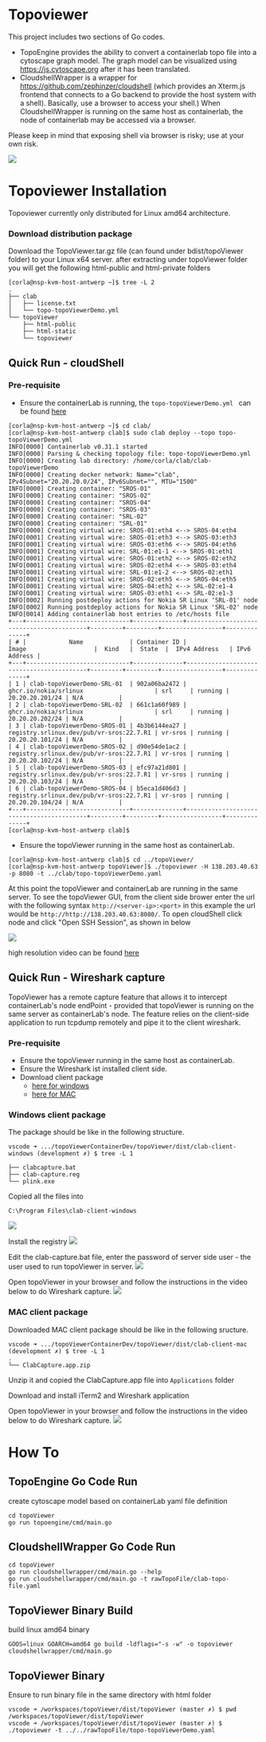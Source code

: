 
# Topoviewer
This project includes two sections of Go codes.
- TopoEngine provides the ability to convert a containerlab topo file into a cytoscape graph model. The graph model can be visualized using https://js.cytoscape.org after it has been translated.
- CloudshellWrapper is a wrapper for https://github.com/zephinzer/cloudshell (which provides an Xterm.js frontend that connects to a Go backend to provide the host system with a shell). Basically, use a browser to access your shell.) When CloudshellWrapper is running on the same host as containerlab, the node of containerlab may be accessed via a browser.

Please keep in mind that exposing shell via browser is risky; use at your own risk.

![](https://github.com/asadarafat/topoViewer/blob/development/docs/topoViewer.gif)


# Topoviewer Installation
Topoviewer currently only distributed for Linux amd64 architecture.

### Download distribution package
Download the TopoViewer.tar.gz file (can found under bdist/topoViewer folder) to your Linux x64 server.
after extracting under topoViewer folder you will get the following html-public and html-private folders

```Shell
[corla@nsp-kvm-host-antwerp ~]$ tree -L 2
.
├── clab
│   ├── license.txt
│   └── topo-topoViewerDemo.yml
└── topoViewer
    ├── html-public
    ├── html-static
    └── topoviewer
```

## Quick Run - cloudShell
### Pre-requisite
- Ensure the containerLab is running, the ``topo-topoViewerDemo.yml `` can be found [here](https://github.com/asadarafat/topoViewer/blob/development/rawTopoFile/topo-topoViewerDemo.yml "here")
```Shell
[corla@nsp-kvm-host-antwerp ~]$ cd clab/
[corla@nsp-kvm-host-antwerp clab]$ sudo clab deploy --topo topo-topoViewerDemo.yml 
INFO[0000] Containerlab v0.31.1 started                 
INFO[0000] Parsing & checking topology file: topo-topoViewerDemo.yml 
INFO[0000] Creating lab directory: /home/corla/clab/clab-topoViewerDemo 
INFO[0000] Creating docker network: Name="clab", IPv4Subnet="20.20.20.0/24", IPv6Subnet="", MTU="1500" 
INFO[0000] Creating container: "SROS-01"                
INFO[0000] Creating container: "SROS-02"                
INFO[0000] Creating container: "SROS-04"                
INFO[0000] Creating container: "SROS-03"                
INFO[0000] Creating container: "SRL-02"                 
INFO[0000] Creating container: "SRL-01"                 
INFO[0000] Creating virtual wire: SROS-01:eth4 <--> SROS-04:eth4 
INFO[0001] Creating virtual wire: SROS-01:eth3 <--> SROS-03:eth3 
INFO[0001] Creating virtual wire: SROS-03:eth6 <--> SROS-04:eth6 
INFO[0001] Creating virtual wire: SRL-01:e1-1 <--> SROS-01:eth1 
INFO[0001] Creating virtual wire: SROS-01:eth2 <--> SROS-02:eth2 
INFO[0001] Creating virtual wire: SROS-02:eth4 <--> SROS-03:eth4 
INFO[0001] Creating virtual wire: SRL-01:e1-2 <--> SROS-02:eth1 
INFO[0001] Creating virtual wire: SROS-02:eth5 <--> SROS-04:eth5 
INFO[0001] Creating virtual wire: SROS-04:eth2 <--> SRL-02:e1-4 
INFO[0001] Creating virtual wire: SROS-03:eth1 <--> SRL-02:e1-3 
INFO[0002] Running postdeploy actions for Nokia SR Linux 'SRL-01' node 
INFO[0002] Running postdeploy actions for Nokia SR Linux 'SRL-02' node 
INFO[0014] Adding containerlab host entries to /etc/hosts file 
+---+-----------------------------+--------------+------------------------------------------+---------+---------+-----------------+--------------+
| # |            Name             | Container ID |                  Image                   |  Kind   |  State  |  IPv4 Address   | IPv6 Address |
+---+-----------------------------+--------------+------------------------------------------+---------+---------+-----------------+--------------+
| 1 | clab-topoViewerDemo-SRL-01  | 902a06ba2472 | ghcr.io/nokia/srlinux                    | srl     | running | 20.20.20.201/24 | N/A          |
| 2 | clab-topoViewerDemo-SRL-02  | 661c1a60f989 | ghcr.io/nokia/srlinux                    | srl     | running | 20.20.20.202/24 | N/A          |
| 3 | clab-topoViewerDemo-SROS-01 | 4b3b6144ea27 | registry.srlinux.dev/pub/vr-sros:22.7.R1 | vr-sros | running | 20.20.20.101/24 | N/A          |
| 4 | clab-topoViewerDemo-SROS-02 | d90e54de1ac2 | registry.srlinux.dev/pub/vr-sros:22.7.R1 | vr-sros | running | 20.20.20.102/24 | N/A          |
| 5 | clab-topoViewerDemo-SROS-03 | efc97a21d801 | registry.srlinux.dev/pub/vr-sros:22.7.R1 | vr-sros | running | 20.20.20.103/24 | N/A          |
| 6 | clab-topoViewerDemo-SROS-04 | b5eca1d406d3 | registry.srlinux.dev/pub/vr-sros:22.7.R1 | vr-sros | running | 20.20.20.104/24 | N/A          |
+---+-----------------------------+--------------+------------------------------------------+---------+---------+-----------------+--------------+
[corla@nsp-kvm-host-antwerp clab]$ 
```
- Ensure the topoViewer running in the same host as containerLab.
```Shell
[corla@nsp-kvm-host-antwerp clab]$ cd ../topoViewer/
[corla@nsp-kvm-host-antwerp topoViewer]$ ./topoviewer -H 138.203.40.63 -p 8080 -t ../clab/topo-topoViewerDemo.yaml
```

At this point the topoViewer and containerLab are running in the same server.
To see the topoViewer GUI, from the client side brower enter the url with the following syntax ``http://<server-ip>:<port>``
in this example the url would be ``http://http://138.203.40.63:8080/``. To open cloudShell click node and click "Open SSH Session", as shown in below

![](https://github.com/asadarafat/topoViewer/blob/development/docs/topoViewer.gif)

high resolution video can be found [here](https://github.com/asadarafat/topoViewer/blob/development/docs/topoViewer.mp4 "here")

## Quick Run - Wireshark capture
TopoViewer has a remote capture feature that allows it to intercept containerLab's node endPoint - provided that topoViewer is running on the same server as containerLab's node.
The feature relies on the client-side application to run tcpdump remotely and pipe it to the client wireshark.

### Pre-requisite
- Ensure the topoViewer running in the same host as containerLab.
- Ensure the Wireshark ist installed client side.
- Download client package 
    - [here for windows](https://github.com/asadarafat/topoViewer/tree/main/dist/clab-client-windows "here for windows") 
    - [here for MAC](https://github.com/asadarafat/topoViewer/tree/main/dist/clab-client-mac "here for MAC") 


### Windows client package
The package should be like in the following structure.

```Shell
vscode ➜ .../topoViewerContainerDev/topoViewer/dist/clab-client-windows (development ✗) $ tree -L 1

├── clabcapture.bat
├── clab-capture.reg
└── plink.exe
```
Copied all the files into
```Shell
C:\Program Files\clab-client-windows
```
![](https://github.com/asadarafat/topoViewer/blob/development/docs/windows-client-package.png)

Install the registry
![](https://github.com/asadarafat/topoViewer/blob/development/docs/windows-client-package-install-registry.png)

Edit the clab-capture.bat file, enter the password of server side user - the user used to run topoViewer in server.
![](https://github.com/asadarafat/topoViewer/blob/development/docs/windows-client-package-edit-client-capture-bat-passord.png)

Open topoViewer in your browser and follow the instructions in the video below to do Wireshark capture.
![](https://github.com/asadarafat/topoViewer/blob/development/docs/windows-client-package-edit-client-capture-wireshark.gif)


### MAC client package
Downloaded MAC client package should be like in the following sructure.
```Shell
vscode ➜ .../topoViewerContainerDev/topoViewer/dist/clab-client-mac (development ✗) $ tree -L 1
.
└── ClabCapture.app.zip
```
Unzip it and copied the ClabCapture.app file into ``Applications`` folder

Download and install iTerm2 and Wireshark application

Open topoViewer in your browser and follow the instructions in the video below to do Wireshark capture.
![](https://github.com/asadarafat/topoViewer/blob/development/docs/mac-client-package-edit-client-capture-wireshark.gif)


# How To 
## TopoEngine Go Code Run
create cytoscape model based on containerLab yaml file definition
```Shell
cd topoViewer
go run topoengine/cmd/main.go 
```

## CloudshellWrapper Go Code Run
```Shell
cd topoViewer
go run cloudshellwrapper/cmd/main.go --help
go run cloudshellwrapper/cmd/main.go -t rawTopoFile/clab-topo-file.yaml 
```

## TopoViewer Binary Build
build linux amd64 binary
```Shell
GOOS=linux GOARCH=amd64 go build -ldflags="-s -w" -o topoviewer cloudshellwrapper/cmd/main.go 
```

## TopoViewer Binary 
Ensure to run binary file in the same directory with html folder
```Shell
vscode ➜ /workspaces/topoViewer/dist/topoViewer (master ✗) $ pwd
/workspaces/topoViewer/dist/topoViewer
vscode ➜ /workspaces/topoViewer/dist/topoViewer (master ✗) $ ./topoviewer -t ../../rawTopoFile/topo-topoViewerDemo.yaml 
```


